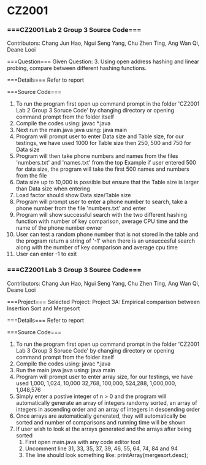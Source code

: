 # CZ2001

### ===CZ2001 Lab 2 Group 3 Source Code===
Contributors: Chang Jun Hao, Ngui Seng Yang, Chu Zhen Ting, Ang Wan Qi, Deane Looi

===Question===
Given Question: 3. Using open address hashing and linear probing, compare between different hashing functions. 

===Details===
Refer to report

===Source Code===
1. To run the program first open up command prompt in the folder 'CZ2001 Lab 2 Group 3 Soruce Code' by changing directory 
	or opening command prompt from the folder itself
2. Compile the codes using: javac *.java
3. Next run the main.java java using: java main
4. Program will prompt user to enter Data size and Table size, for our testings, we have used 1000 for Table size
	then 250, 500 and 750 for Data size
5. Program will then take phone numbers and names from the files 'numbers.txt' and 'names.txt' from the top
	Example if user entered 500 for data size, the program will take the first 500 names and numbers from the file
6. Data size up to 10,000 is possible but ensure that the Table size is larger than Data size when entering
7. Load factor should show Data size/Table size
8. Program will prompt user to enter a phone number to search, take a phone number from the file 'numbers.txt' and enter
9. Program will show successful search with the two different hashing function with number of key comparison, average CPU time
	and the name of the phone number owner
9. User can test a random phone number that is not stored in the table and the program return a string of '-1' when there is an 
	unsuccesful search along with the number of key comparison and average cpu time
10. User can enter -1 to exit

### ===CZ2001 Lab 3 Group 3 Source Code===
Contributors: Chang Jun Hao, Ngui Seng Yang, Chu Zhen Ting, Ang Wan Qi, Deane Looi

===Project===
Selected Project: Project 3A: Empirical comparison between Insertion Sort and Mergesort

===Details===
Refer to report

===Source Code===
1. To run the program first open up command prompt in the folder 'CZ2001 Lab 3 Group 3 Soruce Code' by changing directory 
	or opening command prompt from the folder itself
2. Compile the codes using: javac *.java
3. Run the main.java java using: java main
4. Program will prompt user to enter array size, for our testings, 
	we have used 1,000, 1,024, 10,000 32,768, 100,000, 524,288, 1,000,000, 1,048,576
5. Simply enter a postive integer of n > 0 and the program will automatically generate an array of integers randomy sorted, an array of integers in ascending
	order and an array of integers in descending order
6. Once arrays are automatically generated, they will automatically be sorted and number of comparisons and running time will be shown
7. If user wish to look at the arrays generated and the arrays after being sorted
	1. First open main.java with any code editor tool
	2. Uncomment line 31, 33, 35, 37, 39, 46, 55, 64, 74, 84 and 94
	3. The line should look something like: printArray(mergesort.desc);

